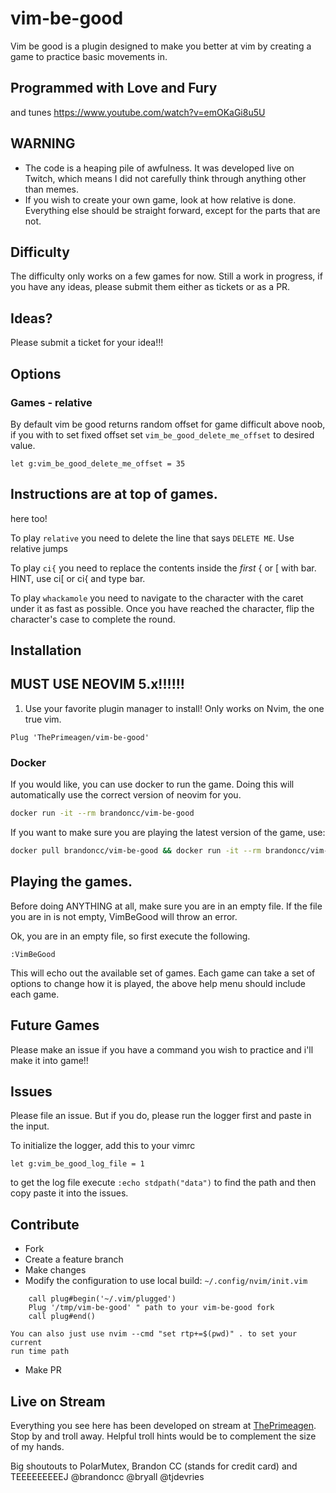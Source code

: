 # vim-be-good

Vim be good is a plugin designed to make you better at vim by creating a game
to practice basic movements in.

## Programmed with Love and Fury

and tunes https://www.youtube.com/watch?v=emOKaGi8u5U

## WARNING

-   The code is a heaping pile of awfulness. It was developed live on Twitch,
    which means I did not carefully think through anything other than memes.
-   If you wish to create your own game, look at how relative is done.
    Everything else should be straight forward, except for the parts that are
    not.

## Difficulty

The difficulty only works on a few games for now. Still a work in progress,
if you have any ideas, please submit them either as tickets or as a PR.

## Ideas?

Please submit a ticket for your idea!!!

## Options

### Games - relative

By default vim be good returns random offset for game difficult above noob, if
you with to set fixed offset set `vim_be_good_delete_me_offset` to desired
value.

`let g:vim_be_good_delete_me_offset = 35`

## Instructions are at top of games.

here too!

To play `relative` you need to delete the line that
says `DELETE ME`. Use relative jumps

To play `ci{` you need to replace the contents
inside the _first_ { or [ with bar. HINT, use ci[
or ci{ and type bar.

To play `whackamole` you need to navigate to the character with the caret under
it as fast as possible. Once you have reached the character, flip the
character's case to complete the round.

## Installation

## MUST USE NEOVIM 5.x!!!!!!

1. Use your favorite plugin manager to install! Only works on Nvim, the one true
   vim.

```viml
Plug 'ThePrimeagen/vim-be-good'
```

### Docker

If you would like, you can use docker to run the game. Doing this will
automatically use the correct version of neovim for you.

```bash
docker run -it --rm brandoncc/vim-be-good
```

If you want to make sure you are playing the latest version of the game, use:

```bash
docker pull brandoncc/vim-be-good && docker run -it --rm brandoncc/vim-be-good
```

## Playing the games.

Before doing ANYTHING at all, make sure you are in an empty file. If the file
you are in is not empty, VimBeGood will throw an error.

Ok, you are in an empty file, so first execute the following.

```viml
:VimBeGood
```

This will echo out the available set of games. Each game can take a set of
options to change how it is played, the above help menu should include each game.

## Future Games

Please make an issue if you have a command you wish to practice and i'll make
it into game!!

## Issues

Please file an issue. But if you do, please run the logger first and paste in
the input.

To initialize the logger, add this to your vimrc

```
let g:vim_be_good_log_file = 1
```

to get the log file execute `:echo stdpath("data")` to find the path and then
copy paste it into the issues.

## Contribute

-   Fork
-   Create a feature branch
-   Make changes
-   Modify the configuration to use local build:
    `~/.config/nvim/init.vim`

```
    call plug#begin('~/.vim/plugged')
    Plug '/tmp/vim-be-good' " path to your vim-be-good fork
    call plug#end()
```

    You can also just use nvim --cmd "set rtp+=$(pwd)" . to set your current
    run time path

-   Make PR

## Live on Stream

Everything you see here has been developed on stream at [ThePrimeagen](https://twitch.tv/ThePrimeagen).
Stop by and troll away. Helpful troll hints would be to complement the size of my hands.

Big shoutouts to PolarMutex, Brandon CC (stands for credit card) and TEEEEEEEEEJ
@brandoncc @bryall @tjdevries
